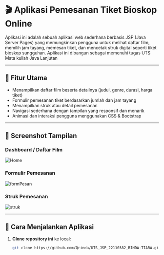 # 🎬 Aplikasi Pemesanan Tiket Bioskop Online

Aplikasi ini adalah sebuah aplikasi web sederhana berbasis JSP (Java Server Pages) yang memungkinkan pengguna untuk melihat daftar film, memilih jam tayang, memesan tiket, dan mencetak struk digital seperti tiket bioskop sungguhan. Aplikasi ini dibangun sebagai memenuhi tugas UTS Mata kuliah Java Lanjutan

---

## 📌 Fitur Utama

* Menampilkan daftar film beserta detailnya (judul, genre, durasi, harga tiket)
* Formulir pemesanan tiket berdasarkan jumlah dan jam tayang
* Menampilkan struk atau detail pemesanan
* Navigasi sederhana dengan tampilan yang responsif dan menarik
* Animasi dan interaksi pengguna menggunakan CSS & Bootstrap

---

## 📸 Screenshot Tampilan

### Dashboard / Daftar Film
![Home](https://github.com/user-attachments/assets/a771b4e8-e464-4988-9d4b-8b777493bea6)

### Formulir Pemesanan
![formPesan](https://github.com/user-attachments/assets/00463f59-018f-4ebe-880e-e4aeeed06c3f)

### Struk Pemesanan
![struk](https://github.com/user-attachments/assets/cae76045-4f2d-48a8-8255-133f9625710c)

---

## 🚀 Cara Menjalankan Aplikasi

1. **Clone repository ini** ke local:

   ```bash
   git clone https://github.com/Qrinda/UTS_JSP_22110382_RINDA-TIARA.git
   ```
